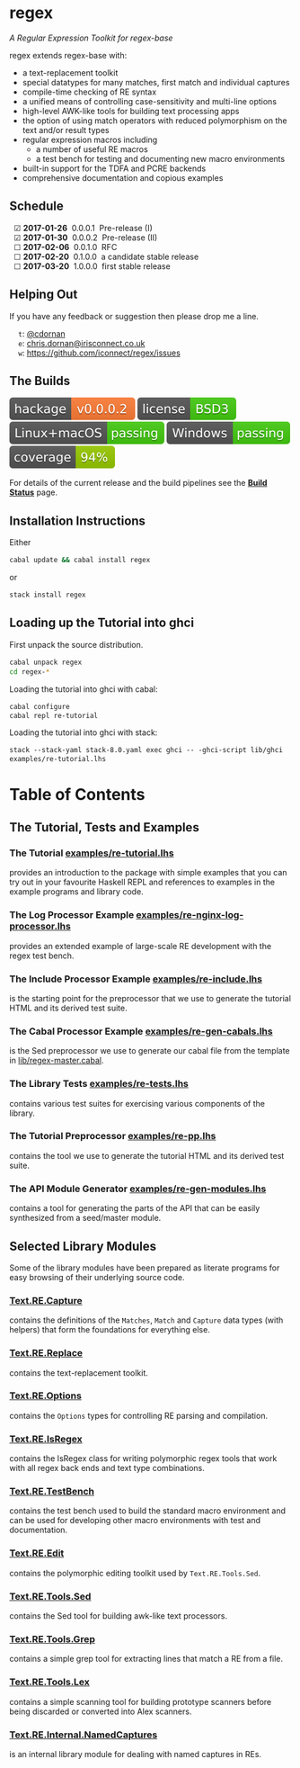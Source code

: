 regex
=====

_A Regular Expression Toolkit for regex-base_

regex extends regex-base with:

  * a text-replacement toolkit
  * special datatypes for many matches, first match and individual captures
  * compile-time checking of RE syntax
  * a unified means of controlling case-sensitivity and multi-line options
  * high-level AWK-like tools for building text processing apps
  * the option of using match operators with reduced polymorphism on the
    text and/or result types
  * regular expression macros including
      + a number of useful RE macros
      + a test bench for testing and documenting new macro environments
  * built-in support for the TDFA and PCRE backends
  * comprehensive documentation and copious examples


Schedule
--------

&nbsp;&nbsp;&#9745;&nbsp;**2017-01-26**&nbsp;&nbsp;0.0.0.1&nbsp;&nbsp;Pre-release (I)<br/>
&nbsp;&nbsp;&#9745;&nbsp;**2017-01-30**&nbsp;&nbsp;0.0.0.2&nbsp;&nbsp;Pre-release (II)<br/>
&nbsp;&nbsp;&#9744;&nbsp;**2017-02-06**&nbsp;&nbsp;0.0.1.0&nbsp;&nbsp;RFC<br/>
&nbsp;&nbsp;&#9744;&nbsp;**2017-02-20**&nbsp;&nbsp;0.1.0.0&nbsp;&nbsp;a candidate stable release<br/>
&nbsp;&nbsp;&#9744;&nbsp;**2017-03-20**&nbsp;&nbsp;1.0.0.0&nbsp;&nbsp;first stable release<br/>


Helping Out
-----------

If you have any feedback or suggestion then please drop me a line.

&nbsp;&nbsp;&nbsp;&nbsp;`t`: [@cdornan](https://twitter.com/cdornan)<br/>
&nbsp;&nbsp;&nbsp;&nbsp;`e`: chris.dornan@irisconnect.co.uk<br/>
&nbsp;&nbsp;&nbsp;&nbsp;`w`: https://github.com/iconnect/regex/issues


The Builds
----------

[![Hackage](badges/hackage.svg)](https://hackage.haskell.org/package/regex)
[![BSD3 License](badges/license.svg)](https://tldrlegal.com/license/bsd-3-clause-license-%28revised%29)
[![Un*x build](badges/unix-build.svg)](https://travis-ci.org/iconnect/regex)
[![Windows build](badges/windows-build.svg)](https://ci.appveyor.com/project/engineerirngirisconnectcouk/regex/branch/master)
[![Coverage](badges/coverage.svg)](https://coveralls.io/github/iconnect/regex?branch=master)

For details of the current release and the build pipelines see the
**[Build Status](build-status)** page.


Installation Instructions
-------------------------

Either

```bash
cabal update && cabal install regex
```

or

```bash
stack install regex
```


Loading up the Tutorial into ghci
---------------------------------

First unpack the source distribution.
```bash
cabal unpack regex
cd regex-*
```

Loading the tutorial into ghci with cabal:
```
cabal configure
cabal repl re-tutorial
```

Loading the tutorial into ghci with stack:
```
stack --stack-yaml stack-8.0.yaml exec ghci -- -ghci-script lib/ghci examples/re-tutorial.lhs
```


Table of Contents
=================


## The Tutorial, Tests and Examples

### The Tutorial [examples/re-tutorial.lhs](re-tutorial.html)
provides an introduction to the package with simple examples that you can try
out in your favourite Haskell REPL and references to examples in the example
programs and library code.

### The Log Processor Example [examples/re-nginx-log-processor.lhs](re-nginx-log-processor.html)
provides an extended example of large-scale RE development with the regex test bench.

### The Include Processor Example [examples/re-include.lhs](re-include.html)
is the starting point for the preprocessor that we use to generate the tutorial
HTML and its derived test suite.

### The Cabal Processor Example [examples/re-gen-cabals.lhs](re-gen-cabals.html)
is the Sed preprocessor we use to generate our cabal file from the template
in [lib/regex-master.cabal](https://github.com/iconnect/regex/blob/master/lib/regex-master.cabal).

### The Library Tests [examples/re-tests.lhs](re-tests.html)
contains various test suites for exercising various components of the library.

### The Tutorial Preprocessor [examples/re-pp.lhs](re-pp.html)
contains the tool we use to generate the tutorial HTML and its derived test suite.

### The API Module Generator [examples/re-gen-modules.lhs](re-gen-modules.html)
contains a tool for generating the parts of the API that can be easily synthesized from a
seed/master module.


## Selected Library Modules

Some of the library modules have been prepared as literate programs for easy
browsing of their underlying source code.

### [Text.RE.Capture](Capture.html)
contains the definitions of the
`Matches`, `Match` and `Capture` data types (with helpers) that form the
foundations for everything else.

### [Text.RE.Replace](Replace.html)
contains the text-replacement toolkit.

### [Text.RE.Options](Options.html)
contains the `Options` types for controlling RE parsing and compilation.

### [Text.RE.IsRegex](IsRegex.html)
contains the IsRegex class for writing polymorphic regex tools that work with
all regex back ends and text type combinations.

### [Text.RE.TestBench](TestBench.html)
contains the test bench used to build the standard macro environment and can be
used for developing other macro environments with test and documentation.

### [Text.RE.Edit](Edit.html)
contains the polymorphic editing toolkit used by `Text.RE.Tools.Sed`.

### [Text.RE.Tools.Sed](Sed.html)
contains the Sed tool for building awk-like text processors.

### [Text.RE.Tools.Grep](Grep.html)
contains a simple grep tool for extracting lines that match a RE from a file.

### [Text.RE.Tools.Lex](Lex.html)
contains a simple scanning tool for building prototype scanners before being
discarded or converted into Alex scanners.

### [Text.RE.Internal.NamedCaptures](NamedCaptures.html)
is an internal library module for dealing with named captures in REs.
